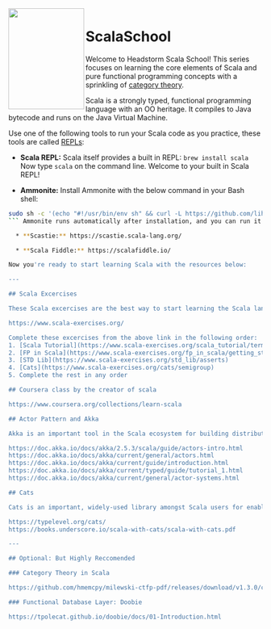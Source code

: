 <img align="left" width="150" height="200" src="https://www.scala-lang.org/resources/img/scala-spiral-3d-2-toned-down.png">

# ScalaSchool

Welcome to Headstorm Scala School! This series focuses on learning the core elements of Scala and pure functional programming concepts with a sprinkling of [category theory](https://en.wikipedia.org/wiki/Category_theory).

Scala is a strongly typed, functional programming language with an OO heritage. It compiles to Java bytecode and runs on the Java Virtual Machine.

Use one of the following tools to run your Scala code as you practice, these tools are called [REPLs](https://en.wikipedia.org/wiki/Read%E2%80%93eval%E2%80%93print_loop):

  * **Scala REPL:** Scala itself provides a built in REPL: `brew install scala`
  Now type `scala` on the command line. Welcome to your built in Scala REPL!

  * **Ammonite:** Install Ammonite with the below command in your Bash shell:  
```bash
sudo sh -c '(echo "#!/usr/bin/env sh" && curl -L https://github.com/lihaoyi/Ammonite/releases/download/1.7.1/2.13-1.7.1) > /usr/local/bin/amm && chmod +x /usr/local/bin/amm' && amm
``` Ammonite runs automatically after installation, and you can run it later by entering `amm` in your shell.

  * **Scastie:** https://scastie.scala-lang.org/

  * **Scala Fiddle:** https://scalafiddle.io/

Now you're ready to start learning Scala with the resources below:

---

## Scala Excercises

These Scala excercises are the best way to start learning the Scala language and ecosystem as a beginner, but there are alse advanced courses here for those looking to advance their understanding.

https://www.scala-exercises.org/

Complete these excercises from the above link in the following order:
1. [Scala Tutorial](https://www.scala-exercises.org/scala_tutorial/terms_and_types)
2. [FP in Scala](https://www.scala-exercises.org/fp_in_scala/getting_started_with_functional_programming)
3. [STD Lib](https://www.scala-exercises.org/std_lib/asserts)
4. [Cats](https://www.scala-exercises.org/cats/semigroup)
5. Complete the rest in any order

## Coursera class by the creator of scala

https://www.coursera.org/collections/learn-scala

## Actor Pattern and Akka

Akka is an important tool in the Scala ecosystem for building distributed systems and event sourcing.

https://doc.akka.io/docs/akka/2.5.3/scala/guide/actors-intro.html
https://doc.akka.io/docs/akka/current/general/actors.html
https://doc.akka.io/docs/akka/current/guide/introduction.html
https://doc.akka.io/docs/akka/current/typed/guide/tutorial_1.html
https://doc.akka.io/docs/akka/current/general/actor-systems.html

## Cats

Cats is an important, widely-used library amongst Scala users for enabling pure functional programming.

https://typelevel.org/cats/
https://books.underscore.io/scala-with-cats/scala-with-cats.pdf

---

## Optional: But Highly Reccomended

### Category Theory in Scala

https://github.com/hmemcpy/milewski-ctfp-pdf/releases/download/v1.3.0/category-theory-for-programmers-scala.pdf

### Functional Database Layer: Doobie

https://tpolecat.github.io/doobie/docs/01-Introduction.html
